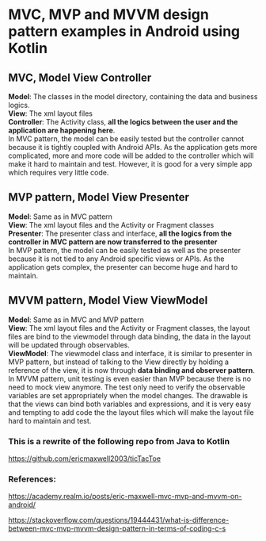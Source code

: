 # MVC, MVP and MVVM design pattern examples in Android using Kotlin

## MVC, Model View Controller
**Model**: The classes in the model directory, containing the data and business logics.<br/>
**View**: The xml layout files<br/>
**Controller**: The Activity class, **all the logics between the user and the application are happening here**.<br/>
In MVC pattern, the model can be easily tested but the controller cannot because it is tightly coupled with Android APIs. As the application gets more complicated, more and more code will be added to the controller which will make it hard to maintain and test. However, it is good for a very simple app which requires very little code.

## MVP pattern, Model View Presenter
**Model**: Same as in MVC pattern<br/>
**View**: The xml layout files and the Activity or Fragment classes<br/>
**Presenter**: The presenter class and interface, **all the logics from the controller in MVC pattern are now transferred to the presenter**<br/>
In MVP pattern, the model can be easily tested as well as the presenter because it is not tied to any Android specific views or APIs. As the application gets complex, the presenter can become huge and hard to maintain.

## MVVM pattern, Model View ViewModel
**Model**: Same as in MVC and MVP pattern<br/>
**View**: The xml layout files and the Activity or Fragment classes, the layout files are bind to the viewmodel 
 through data binding, the data in the layout will be updated through observables.<br/>
**ViewModel**: The viewmodel class and interface, it is similar to presenter in MVP pattern, but instead of talking to the View directly by holding a reference of the view, it is now through **data binding and observer pattern**.<br/>
In MVVM pattern, unit testing is even easier than MVP because there is no need to mock view anymore. The test only need to verify the observable variables are set appropriately when the model changes. The drawable is that the views can bind both variables and expressions, and it is very easy and tempting to add code the the layout files which will make the layout file hard to maintain and test.


### This is a rewrite of the following repo from Java to Kotlin
https://github.com/ericmaxwell2003/ticTacToe

### References:
https://academy.realm.io/posts/eric-maxwell-mvc-mvp-and-mvvm-on-android/

https://stackoverflow.com/questions/19444431/what-is-difference-between-mvc-mvp-mvvm-design-pattern-in-terms-of-coding-c-s
